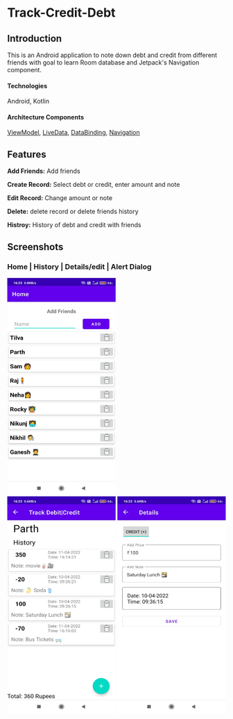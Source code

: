 # Track-Credit-Debt
## Introduction
This is an Android application to note down debt and credit from different friends with goal to learn Room database and Jetpack's Navigation component.
#### Technologies
Android, Kotlin
#### Architecture Components
[ViewModel](https://developer.android.com/topic/libraries/architecture/viewmodel), [LiveData](https://developer.android.com/topic/libraries/architecture/livedata), [DataBinding](https://developer.android.com/topic/libraries/data-binding), 
[Navigation](https://developer.android.com/guide/navigation/)

## Features

**Add Friends:** Add friends

**Create Record:** Select debt or credit, enter amount and note 

**Edit Record:** Change amount or note

**Delete:** delete record or delete friends history

**Histroy:** History of debt and credit with friends


## Screenshots

### Home | History | Details/edit | Alert Dialog 

<p align = "left" >
  <img width="250" height="500" src="git_images/home.jpg" > <img atl="x"width"20" height="500" >
  <img width="250" height="500"  src="git_images/history.jpg"> 
  <img width="250" height="500" src="git_images/details.jpg" > 
  <ima width="250" height="500" src = "git_images/alert.jpg" >
</p>

